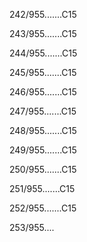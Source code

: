 242/955.......C15 


243/955.......C15 


244/955.......C15 


245/955.......C15 


246/955.......C15 


247/955.......C15 


248/955.......C15 


249/955.......C15 


250/955.......C15 


251/955.......C15 


252/955.......C15 


253/955.... 

